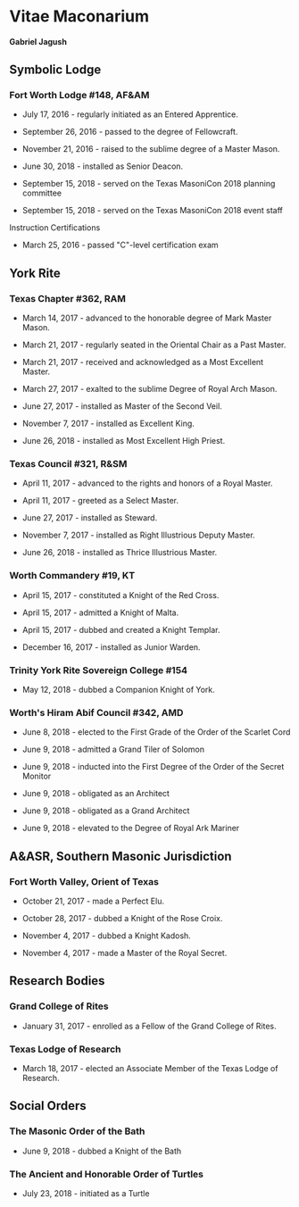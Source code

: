 # Vitae Maconarium

#### Gabriel Jagush

## Symbolic Lodge 

### Fort Worth Lodge #148, AF&AM

* July 17, 2016 - regularly initiated as an Entered Apprentice.

* September 26, 2016 - passed to the degree of Fellowcraft.

* November 21, 2016 - raised to the sublime degree of a Master Mason.

* June 30, 2018 - installed as Senior Deacon.

* September 15, 2018 - served on the Texas MasoniCon 2018 planning committee

* September 15, 2018 - served on the Texas MasoniCon 2018 event staff

Instruction Certifications

* March 25, 2016 - passed "C"-level certification exam

## York Rite
### Texas Chapter #362, RAM

* March 14, 2017 - advanced to the honorable degree of Mark Master Mason.

* March 21, 2017 - regularly seated in the Oriental Chair as a Past Master.

* March 21, 2017 - received and acknowledged as a Most Excellent Master.

* March 27, 2017 - exalted to the sublime Degree of Royal Arch Mason.

* June 27, 2017 - installed as Master of the Second Veil.

* November 7, 2017 - installed as Excellent King.

* June 26, 2018 - installed as Most Excellent High Priest.

### Texas Council #321, R&SM

* April 11, 2017 - advanced to the rights and honors of a Royal Master.

* April 11, 2017 - greeted as a Select Master.

* June 27, 2017 - installed as Steward.

* November 7, 2017 - installed as Right Illustrious Deputy Master.

* June 26, 2018 - installed as Thrice Illustrious Master.

### Worth Commandery #19, KT

* April 15, 2017 - constituted a Knight of the Red Cross.

* April 15, 2017 - admitted a Knight of Malta.

* April 15, 2017 - dubbed and created a Knight Templar.

* December 16, 2017 - installed as Junior Warden.

### Trinity York Rite Sovereign College #154

* May 12, 2018 - dubbed a Companion Knight of York.

### Worth's Hiram Abif Council #342, AMD

* June 8, 2018 - elected to the First Grade of the Order of the Scarlet Cord

* June 9, 2018 - admitted a Grand Tiler of Solomon

* June 9, 2018 - inducted into the First Degree of the Order of the Secret Monitor

* June 9, 2018 - obligated as an Architect

* June 9, 2018 - obligated as a Grand Architect

* June 9, 2018 - elevated to the Degree of Royal Ark Mariner

## A&ASR, Southern Masonic Jurisdiction

### Fort Worth Valley, Orient of Texas

* October 21, 2017 - made a Perfect Elu.

* October 28, 2017 - dubbed a Knight of the Rose Croix.

* November 4, 2017 - dubbed a Knight Kadosh.

* November 4, 2017 - made a Master of the Royal Secret.

## Research Bodies

### Grand College of Rites

* January 31, 2017 - enrolled as a Fellow of the Grand College of Rites.

### Texas Lodge of Research

* March 18, 2017 - elected an Associate Member of the Texas Lodge of Research.

## Social Orders

### The Masonic Order of the Bath

* June 9, 2018 - dubbed a Knight of the Bath

### The Ancient and Honorable Order of Turtles

* July 23, 2018 - initiated as a Turtle
